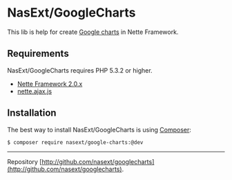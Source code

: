 NasExt/GoogleCharts
===========================

This lib is help for create [Google charts](https://google-developers.appspot.com/chart/) in Nette Framework.

Requirements
------------

NasExt/GoogleCharts requires PHP 5.3.2 or higher.

- [Nette Framework 2.0.x](https://github.com/nette/nette)
- [nette.ajax.js](https://github.com/vojtech-dobes/nette.ajax.js)

Installation
------------

The best way to install NasExt/GoogleCharts is using  [Composer](http://getcomposer.org/):

```sh
$ composer require nasext/google-charts:@dev
```

-----

Repository [http://github.com/nasext/googlecharts](http://github.com/nasext/googlecharts).
